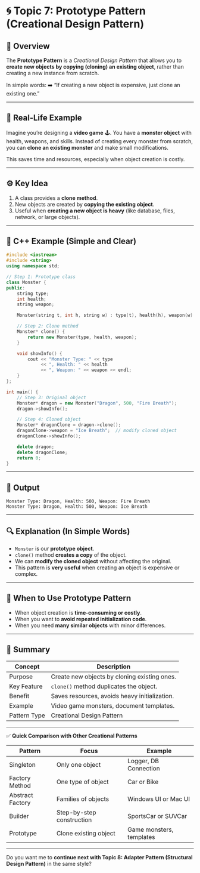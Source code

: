# 🌀 Topic 7: Prototype Pattern (Creational Design Pattern)

## 🧠 Overview

The **Prototype Pattern** is a *Creational Design Pattern* that allows you to **create new objects by copying (cloning) an existing object**, rather than creating a new instance from scratch.

In simple words:
➡️ “If creating a new object is expensive, just clone an existing one.”

---

## 🎯 Real-Life Example

Imagine you’re designing a **video game** 🕹️.
You have a **monster object** with health, weapons, and skills.
Instead of creating every monster from scratch, you can **clone an existing monster** and make small modifications.

This saves time and resources, especially when object creation is costly.

---

## ⚙️ Key Idea

1. A class provides a **clone method**.
2. New objects are created by **copying the existing object**.
3. Useful when **creating a new object is heavy** (like database, files, network, or large objects).

---

## 🧩 C++ Example (Simple and Clear)

```cpp
#include <iostream>
#include <string>
using namespace std;

// Step 1: Prototype class
class Monster {
public:
    string type;
    int health;
    string weapon;

    Monster(string t, int h, string w) : type(t), health(h), weapon(w) {}

    // Step 2: Clone method
    Monster* clone() {
        return new Monster(type, health, weapon);
    }

    void showInfo() {
        cout << "Monster Type: " << type
             << ", Health: " << health
             << ", Weapon: " << weapon << endl;
    }
};

int main() {
    // Step 3: Original object
    Monster* dragon = new Monster("Dragon", 500, "Fire Breath");
    dragon->showInfo();

    // Step 4: Cloned object
    Monster* dragonClone = dragon->clone();
    dragonClone->weapon = "Ice Breath";  // modify cloned object
    dragonClone->showInfo();

    delete dragon;
    delete dragonClone;
    return 0;
}
```

---

## 🧾 Output

```
Monster Type: Dragon, Health: 500, Weapon: Fire Breath
Monster Type: Dragon, Health: 500, Weapon: Ice Breath
```

---

## 🔍 Explanation (In Simple Words)

* `Monster` is our **prototype object**.
* `clone()` method **creates a copy** of the object.
* We can **modify the cloned object** without affecting the original.
* This pattern is **very useful** when creating an object is expensive or complex.

---

## 🧠 When to Use Prototype Pattern

* When object creation is **time-consuming or costly**.
* When you want to **avoid repeated initialization code**.
* When you need **many similar objects** with minor differences.

---

## 🏁 Summary

| **Concept**  | **Description**                               |
| ------------ | --------------------------------------------- |
| Purpose      | Create new objects by cloning existing ones.  |
| Key Feature  | `clone()` method duplicates the object.       |
| Benefit      | Saves resources, avoids heavy initialization. |
| Example      | Video game monsters, document templates.      |
| Pattern Type | Creational Design Pattern                     |

---

✅ **Quick Comparison with Other Creational Patterns**

| Pattern          | Focus                     | Example                  |
| ---------------- | ------------------------- | ------------------------ |
| Singleton        | Only one object           | Logger, DB Connection    |
| Factory Method   | One type of object        | Car or Bike              |
| Abstract Factory | Families of objects       | Windows UI or Mac UI     |
| Builder          | Step-by-step construction | SportsCar or SUVCar      |
| Prototype        | Clone existing object     | Game monsters, templates |

---

Do you want me to **continue next with Topic 8: Adapter Pattern (Structural Design Pattern)** in the same style?
